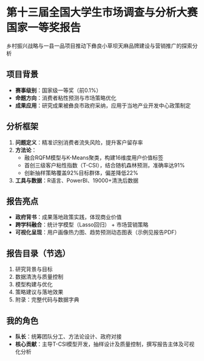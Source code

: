 # 第十三届全国大学生市场调查与分析大赛国家一等奖报告
乡村振兴战略与一县一品项目推动下彝良小草坝天麻品牌建设与营销推广的探索分析
## 项目背景
- **赛事级别**：国家级一等奖（前0.1%）
- **命题方向**：消费者粘性预测与市场策略优化
- **成果应用**：研究成果被彝良市政府采纳，应用于当地产业开发中心政策制定

## 分析框架
1. **问题定义**：精准识别消费者流失风险，提升客户留存率
2. **方法论**：
   - 融合RQFM模型与K-Means聚类，构建16维度用户价值标签
   - 首创三级客户粘性指数（T-CSI），结合随机森林预测，准确率达91%
   - 创新抽样策略覆盖92%目标群体，偏差降低22%
3. **工具与数据**：R语言、PowerBI、19000+清洗后数据

## 报告亮点
- **政府背书**：成果落地政策实践，体现商业价值
- **跨学科融合**：统计学模型（Lasso回归） + 市场营销策略
- **可视化呈现**：用户画像热力图、趋势预测动态图表（示例见报告PDF）

## 报告目录（节选）
1. 研究背景与目标
2. 数据清洗与质量控制
3. 模型构建与优化
4. 策略建议与落地效果
5. 附录：完整代码与数据字典

## 我的角色
- **队长**：统筹团队分工、方法论设计、政府对接
- **核心贡献**：主导T-CSI模型开发，抽样设计及质量控制，撰写报告主体及可视化分析
